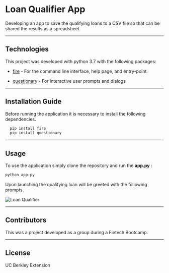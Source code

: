 
# Loan Qualifier App

Developing an app to save the qualifying loans to a CSV file so that can be shared the results as a spreadsheet.

---

## Technologies

This project was developed with python 3.7 with the following packages:

* [fire](https://github.com/google/python-fire) - For the command line interface, help page, and entry-point.

* [questionary](https://github.com/tmbo/questionary) - For interactive user prompts and dialogs


---

## Installation Guide

Before running the application it is necessary to install the following dependencies.

```python
  pip install fire
  pip install questionary
```
---

## Usage



To use the application simply clone the repository and run the **app.py** :

```python
python app.py 
```

Upon launching the qualifying loan will be greeted with the following prompts.

![Loan Qualifier](images/app.png)

---

## Contributors

This was a project developed as a group during a Fintech Bootcamp. 

---

## License

UC Berkley Extension

